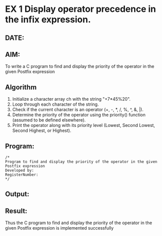 # EX 1 Display operator precedence in the infix expression.
## DATE:
## AIM:
To write a C program to find and display the priority of the operator in the given Postfix expression

## Algorithm
1. Initialize a character array ch with the string "+7*45%20".
2. Loop through each character of the string.
3. Check if the current character is an operator (+, -, *, /, %, ^, &, |).
4. Determine the priority of the operator using the priority() function (assumed to be defined elsewhere).
5. Print the operator along with its priority level (Lowest, Second Lowest, Second Highest, or Highest).  

## Program:
```
/*
Program to find and display the priority of the operator in the given Postfix expression
Developed by: 
RegisterNumber:  
*/
```

## Output:



## Result:
Thus the C program to find and display the priority of the operator in the given Postfix expression is implemented successfully
